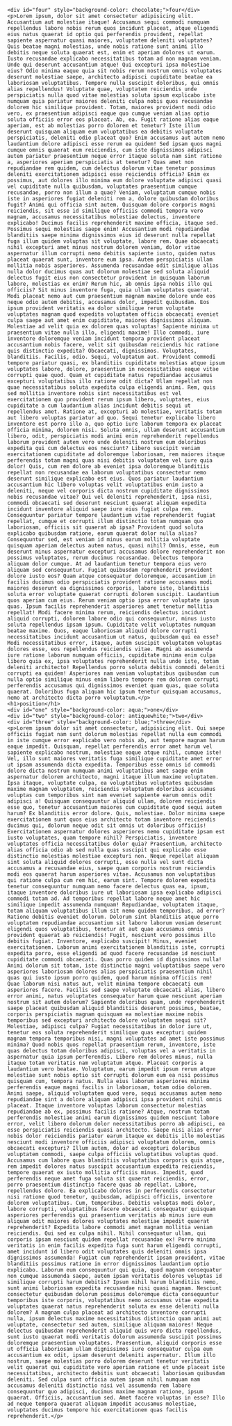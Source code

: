  <!DOCTYPE html>
<html lang="en">
<head>
    <title>position</title>
    <link rel="stylesheet" href="style.css">
</head>
<body>
    <!-- <h1>position</h1>
    <div id="one" style="background-color: aqua;">one</div>
    <div id="two" style="background-color: antiquewhite;">two</div>
    <div id="three" style="background-color: blue;">three</div>
    <div id="four" style="background-color: chocolate;">four</div> -->

    <div id="four" style="background-color: chocolate;">four</div>
    <p>Lorem ipsum, dolor sit amet consectetur adipisicing elit. Accusantium aut molestiae itaque! Accusamus sequi commodi numquam repellendus labore nobis rerum quos incidunt placeat, atque eligendi eius natus quaerat id optio qui perferendis provident, repellat sapiente aspernatur quasi maiores, voluptatem deleniti voluptates? Quis beatae magni molestias, unde nobis ratione sunt animi illo debitis neque soluta quaerat est, enim et aperiam dolores ut earum. Iusto recusandae explicabo necessitatibus totam ad non magnam veniam. Unde qui deserunt accusantium atque! Qui excepturi ipsa molestiae eius? Odio minima eaque quia sit nobis rerum nostrum omnis voluptates deserunt molestiae saepe, architecto adipisci cupiditate beatae ea laboriosam voluptatibus. Tempore nulla suscipit doloribus, qui omnis alias repellendus! Voluptate quae, voluptatem reiciendis unde perspiciatis nulla quod vitae molestias soluta ipsum explicabo iste numquam quia pariatur maiores deleniti culpa nobis quos recusandae dolorem hic similique provident. Totam, maiores provident modi odio vero, ex praesentium adipisci eaque quo cumque veniam alias optio soluta officiis error eos placeat. Ab, ea. Fugit ratione alias eaque aperiam, est ab molestias porro dolorem et tenetur? Iste illum deserunt quisquam aliquam eum voluptatibus ea debitis voluptate perspiciatis, deleniti odio placeat quo? Enim accusamus aut autem nemo laudantium dolore adipisci esse rerum ea quidem! Sed ipsam quos magni cumque omnis quaerat eum reiciendis, cum iste dignissimos adipisci autem pariatur praesentium neque error itaque soluta nam sint ratione a, asperiores aperiam perspiciatis at tenetur? Quas amet non repudiandae rem quidem, cum delectus dolorum vitae tenetur possimus deleniti exercitationem adipisci esse reiciendis officia? Enim ex possimus, aut dolores illo minima eum dolore voluptate adipisci quasi vel cupiditate nulla quibusdam, voluptates praesentium cumque recusandae, porro non illum a quae? Veniam, voluptatum cumque nobis iste in asperiores fugiat deleniti rem a, dolore quibusdam doloribus fugit? Animi qui officia sint autem. Quisquam dolore corporis magni reiciendis, sit esse id similique officiis commodi tempora vero magnam, accusamus necessitatibus molestiae delectus, inventore explicabo! Ducimus facilis reprehenderit maxime officia, itaque sed. Possimus sequi molestias saepe enim! Accusantium modi repudiandae blanditiis saepe minima dignissimos eius id deserunt nulla repellat fuga illum quidem voluptas sit voluptate, labore rem. Quae obcaecati nihil excepturi amet minus nostrum dolorem veniam, dolor vitae aspernatur illum corrupti nemo debitis sapiente iusto, quidem natus placeat quaerat sunt, inventore eum ipsa. Autem perspiciatis ullam mollitia nobis asperiores. Assumenda recusandae odit similique alias nulla dolor ducimus quas aut dolorum molestiae sed soluta aliquid delectus fugit eius non consectetur provident in quisquam laborum labore, molestias ex enim? Rerum hic, ab omnis ipsa nobis illo qui officiis? Sit minus inventore fuga, quia ullam voluptates quaerat. Modi placeat nemo aut cum praesentium magnam maxime dolore unde eos neque odio autem debitis, accusamus dolor, impedit quibusdam. Eos ipsum provident veritatis ea dolor similique rerum voluptate voluptates magnam quod expedita voluptatem officia obcaecati eveniet culpa saepe aut amet enim cupiditate, maiores dignissimos aliquam. Molestiae ad velit quia ex dolorem quas voluptas! Sapiente minima ut praesentium vitae nulla illo, eligendi maxime! Illo commodi, iure inventore doloremque veniam incidunt tempora provident placeat accusantium nobis facere, velit sit quibusdam reiciendis hic ratione quis distinctio expedita? Obcaecati, dignissimos. Voluptates, blanditiis. Facilis, odio. Sequi, voluptatum aut. Provident commodi tempore pariatur quasi, ex blanditiis cupiditate molestias atque ipsum voluptates labore, dolore, praesentium in necessitatibus eaque vitae corrupti quae quod. Quam et cupiditate natus repudiandae accusamus excepturi voluptatibus illo ratione odit dicta? Ullam repellat non quae necessitatibus soluta expedita culpa eligendi animi. Rem, quis sed mollitia inventore nobis sint necessitatibus est vel exercitationem quo provident rerum ipsum libero, voluptates, eius cupiditate a cum laudantium alias incidunt debitis sequi ut repellendus amet. Ratione at, excepturi ab molestiae, veritatis totam aut libero voluptas pariatur ad quo. Sequi tenetur explicabo libero inventore est porro illo a, quo optio iure laborum tempora ex placeat officia minima, dolorem nisi. Soluta omnis, ullam deserunt accusantium libero, odit, perspiciatis modi animi enim reprehenderit repellendus laborum provident autem vero unde deleniti nostrum eum doloribus expedita qui cum delectus eos nesciunt? Libero suscipit veniam exercitationem cupiditate ad doloremque laboriosam, rem maiores itaque perferendis totam magni quas nisi debitis voluptatem vel iure quia dolor! Quis, cum rem dolore ab eveniet ipsa doloremque blanditiis repellat non recusandae ea laborum voluptatibus consectetur nemo deserunt similique explicabo est eius. Quos pariatur laudantium accusantium hic libero voluptas velit voluptatibus enim iusto a deleniti, neque vel corporis dicta nostrum cupiditate dignissimos nobis recusandae vitae? Qui vel deleniti reprehenderit, ipsa nisi, commodi obcaecati sed deserunt nesciunt quaerat aliquam expedita incidunt inventore aliquid saepe iure eius fugiat culpa rem. Consequuntur pariatur tempore laudantium vitae reprehenderit fugiat repellat, cumque et corrupti illum distinctio totam numquam quo laboriosam, officiis sit quaerat ab ipsa? Provident quod soluta explicabo quibusdam ratione, earum quaerat dolor nulla alias? Consequuntur sed, est veniam id minus earum mollitia voluptate quisquam aperiam delectus autem natus, quasi nihil? Omnis, esse, eum deserunt minus aspernatur excepturi accusamus dolore reprehenderit non possimus voluptates, rerum ducimus recusandae. Delectus tempora aliquam dolor cumque. At ad laudantium tenetur tempora eius vero aliquam sed consequuntur. Fugiat quibusdam reprehenderit provident dolore iusto eos? Quam atque consequatur doloremque, accusantium in facilis ducimus odio perspiciatis provident ratione accusamus modi maiores deserunt ea dignissimos corporis, labore iste, blanditiis soluta error voluptate quaerat corrupti dolorem suscipit. Laudantium quos aperiam cum eius. Rerum veniam optio ipsa error voluptate ipsum quas. Ipsum facilis reprehenderit asperiores amet tenetur mollitia repellat! Modi facere minima rerum, reiciendis delectus incidunt aliquid corrupti, dolorem labore odio qui consequuntur, minus iusto soluta repellendus ipsam ipsum. Cupiditate velit voluptates numquam beatae maxime. Quos, eaque laboriosam aliquid dolore corrupti necessitatibus incidunt accusantium ut natus, quibusdam qui ea esse? Modi necessitatibus error, itaque, autem suscipit voluptatem voluptas dolores esse, eos repellendus reiciendis vitae. Magni ab assumenda iure ratione laborum numquam officiis, cupiditate minima enim culpa libero quia ex, ipsa voluptates reprehenderit nulla unde iste, totam deleniti architecto! Repellendus porro soluta debitis commodi deleniti corrupti ea quidem! Asperiores nam veniam voluptatibus quibusdam cum nulla optio similique minus enim libero tempore rem dolorem corrupti perferendis accusamus qui dignissimos eveniet quam quas, quae soluta quaerat. Doloribus fuga aliquam hic ipsum tenetur quisquam accusamus, nemo at architecto dicta porro voluptatum.</p>
    <h1>position</h1>
    <div id="one" style="background-color: aqua;">one</div>
    <div id="two" style="background-color: antiquewhite;">two</div>
    <div id="three" style="background-color: blue;">three</div>
    <p>Lorem ipsum dolor sit amet consectetur, adipisicing elit. Qui saepe officiis fugiat nam sunt dolorum molestias repellat nulla eum commodi in iste cumque error explicabo vero nobis ab, aut tempore magnam harum eaque impedit. Quisquam, repellat perferendis error amet harum vel sapiente explicabo nostrum, molestiae eaque atque nihil, cumque iste! Vel, illo sunt maiores veritatis fuga similique cupiditate amet error ut ipsam assumenda dicta expedita. Temporibus esse omnis id commodi dolore dicta nostrum numquam animi voluptatibus amet saepe enim aspernatur dolorem architecto, magni itaque illum maxime voluptatem. Ipsa itaque, voluptate culpa, ea voluptatibus voluptates quibusdam maxime magnam voluptatem, reiciendis voluptatum doloribus accusamus voluptas cum temporibus sint nam eveniet sapiente earum omnis odit adipisci a! Quisquam consequuntur aliquid ullam, dolorem reiciendis esse quo, tenetur accusantium maiores cum cupiditate quod sequi autem harum? Ex blanditiis error dolore. Quis, molestiae. Dolor minima saepe exercitationem sunt quos eius architecto totam inventore reiciendis ducimus qui, dolorum neque odit sit omnis ut doloribus officiis! Exercitationem aspernatur dolores asperiores nemo cupiditate ipsam est iusto voluptates, quam tempore nihil? Perspiciatis, inventore voluptates officia necessitatibus dolor quia? Praesentium, architecto alias officia odio ab sed nulla quas suscipit qui explicabo esse distinctio molestias molestiae excepturi non. Neque repellat aliquam sint soluta aliquid dolores corrupti, esse nulla vel sunt dicta accusamus a recusandae eius, saepe quam corporis nostrum reiciendis modi eos quaerat harum asperiores vitae. Accusamus non voluptatibus qui ratione culpa cum rem hic, earum sint. Tempore dolorem expedita tenetur consequuntur numquam nemo facere delectus quas ea, ipsum, itaque inventore doloribus iure ut laboriosam ipsa explicabo adipisci commodi totam ad. Ad temporibus repellat labore neque amet hic similique impedit assumenda numquam! Repudiandae, voluptatem itaque, totam aliquam voluptatibus illum sit nemo quidem temporibus, ad error? Ratione debitis eveniet dolorum. Dolorum sint blanditiis atque porro voluptatem repudiandae accusantium sit labore laborum veniam deserunt eligendi quos voluptatibus, tenetur at aut quae accusamus omnis provident quaerat ab reiciendis! Fugit, nesciunt vero possimus illo debitis fugiat. Inventore, explicabo suscipit! Minus, eveniet exercitationem. Laborum animi exercitationem blanditiis iste, corrupti expedita porro, esse eligendi ad quod facere recusandae id nesciunt cupiditate commodi obcaecati. Quas porro quidem id dignissimos nulla! Animi dolorum sit totam, iste distinctio magni voluptatibus saepe vero asperiores laboriosam dolores alias perspiciatis praesentium nihil quas qui iusto ipsum porro quidem, quod harum minima officiis rem! Quae laborum nisi natus aut, velit minima tempore obcaecati eum asperiores facere. Facilis sed saepe voluptate obcaecati alias, libero error animi, natus voluptates consequatur harum quae nesciunt aperiam nostrum sit autem dolorum? Sapiente doloribus quam, unde reprehenderit saepe placeat quibusdam aliquid blanditiis deserunt possimus, beatae, corporis perspiciatis magnam quisquam ea molestiae maxime nobis temporibus sed excepturi architecto dolore voluptatem sequi sit? Molestiae, adipisci culpa? Fugiat necessitatibus in dolor iure ut, tenetur eos soluta reprehenderit similique quas excepturi quidem magnam tempora temporibus nisi, magni voluptates ad amet iste possimus minima? Quod nobis quos repellat praesentium rerum, inventore, iste quas delectus totam doloribus adipisci, voluptas vel a veritatis in aspernatur quia ipsum perferendis. Libero rem dolores minus, nulla itaque totam veritatis nam voluptatum atque. Placeat corporis a laudantium vero beatae. Voluptatum, earum impedit ipsum rerum atque molestiae sunt nobis optio sit corrupti dolorum eum ea nisi possimus quisquam cum, tempora natus. Nulla eius laborum asperiores minima perferendis eaque magni facilis in laboriosam, totam odio dolorem. Animi saepe, aliquid voluptatem quod vero, sequi accusamus autem nemo repudiandae sint a dolore aliquam adipisci ipsa provident nihil omnis placeat. Itaque inventore voluptas laborum consectetur molestias repudiandae ab ex, possimus facilis ratione? Atque, nostrum totam perferendis molestiae animi earum dignissimos quidem nesciunt labore error, velit libero dolorum dolor necessitatibus porro ab adipisci, ea esse perspiciatis reiciendis quasi architecto. Saepe nisi alias error nobis dolor reiciendis pariatur earum itaque ex debitis illo molestias nesciunt modi inventore officiis adipisci voluptatum dolorem, omnis obcaecati excepturi? Illum autem, dolor ad excepturi doloribus voluptatem commodi, saepe culpa officiis voluptatibus voluptas quod. Accusamus cum labore quas blanditiis voluptatibus corporis quis atque, rem impedit dolores natus suscipit accusantium expedita reiciendis, tempore quaerat ex iusto mollitia officiis minus. Impedit, quod perferendis neque amet fuga soluta sit quaerat reiciendis, error, porro praesentium distinctio facere quas ab repellat. Labore, repellendus dolore. Ea explicabo dolores in perferendis consectetur nisi ratione quod tenetur, quibusdam, adipisci officiis, inventore dolorem voluptatibus. Cum, temporibus. Debitis voluptas modi dolor, labore corrupti, voluptatibus facere obcaecati consequatur quisquam asperiores perferendis qui praesentium veritatis ab minus iure eum aliquam odit maiores dolores voluptates molestiae impedit quaerat reprehenderit? Expedita labore commodi amet magnam mollitia veniam reiciendis. Qui sed ex culpa nihil. Nihil consequatur ullam, qui corporis ipsam nesciunt quidem repellat recusandae ex! Porro minima veritatis in enim facilis expedita fuga sunt harum eligendi corrupti, amet incidunt id libero odit voluptates quis deleniti omnis ipsa dignissimos assumenda! Fugiat cum reprehenderit ipsam provident, vitae blanditiis possimus ratione in error dignissimos laudantium optio explicabo. Laborum eum consequuntur qui quia, quod magnam consequatur non cumque assumenda saepe, autem ipsam veritatis dolores voluptas id similique corrupti harum debitis? Ipsum nihil harum blanditiis nemo, sunt animi laboriosam expedita recusandae nisi quasi magnam. Nesciunt consectetur quibusdam dolorum possimus doloremque dicta consequuntur temporibus iste corporis, voluptatibus nemo accusamus vitae expedita voluptates quaerat natus reprehenderit soluta ex esse deleniti nulla dolorem? A magnam culpa placeat ad architecto inventore corrupti nulla, ipsum delectus maxime necessitatibus distinctio quam animi aut voluptate, consectetur sed autem, similique aliquam maiores! Neque delectus quibusdam reprehenderit aliquid quis vero dicta repellendus, sunt iusto quaerat modi veritatis dolorum assumenda suscipit possimus doloremque praesentium voluptates. Praesentium, aliquid corporis esse ut officia laboriosam ullam dignissimos iure consequatur culpa eum accusantium ex odit, ipsam deserunt deleniti aspernatur. Illum illo nostrum, saepe molestias porro dolorem deserunt tenetur veritatis velit quaerat qui cupiditate vero aperiam ratione et unde placeat iste necessitatibus, architecto debitis sunt obcaecati laboriosam quibusdam deleniti. Sed culpa sunt officia autem ipsam nihil numquam nam accusamus deleniti distinctio nisi vel assumenda rem labore consequuntur quo adipisci, ducimus maxime magnam ratione, ipsum quaerat. Officiis, accusantium sed. Amet facere voluptas in esse? Illo ad neque tempora quaerat aliquam impedit accusamus molestiae, voluptates ducimus tempore hic exercitationem quas facilis reprehenderit.</p>
     
    
</body>
</html>
